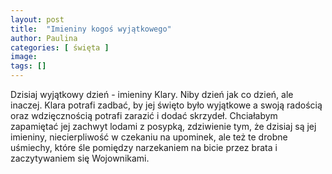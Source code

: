 ```yaml
---
layout: post
title:  "Imieniny kogoś wyjątkowego"
author: Paulina
categories: [ święta ]
image: 
tags: []
---
```



Dzisiaj wyjątkowy dzień - imieniny Klary. Niby dzień jak co dzień, ale inaczej. Klara potrafi zadbać, by jej święto było wyjątkowe a swoją radością oraz wdzięcznością potrafi zarazić i dodać skrzydeł. Chciałabym zapamiętać jej zachwyt lodami z posypką, zdziwienie tym, że dzisiaj są jej imieniny, niecierpliwość w czekaniu na upominek, ale też te drobne uśmiechy, które śle pomiędzy narzekaniem na bicie przez brata i zaczytywaniem się Wojownikami.

